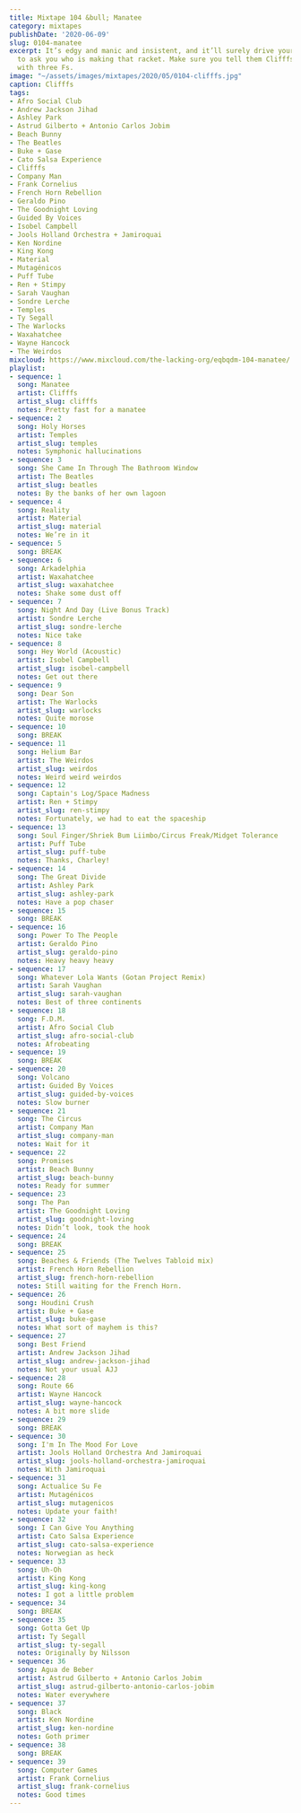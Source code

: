 ```yaml
---
title: Mixtape 104 &bull; Manatee
category: mixtapes
publishDate: '2020-06-09'
slug: 0104-manatee
excerpt: It’s edgy and manic and insistent, and it’ll surely drive your lunatic friends
  to ask you who is making that racket. Make sure you tell them Clifffs is spelled
  with three Fs.
image: "~/assets/images/mixtapes/2020/05/0104-clifffs.jpg"
caption: Clifffs
tags:
- Afro Social Club
- Andrew Jackson Jihad
- Ashley Park
- Astrud Gilberto + Antonio Carlos Jobim
- Beach Bunny
- The Beatles
- Buke + Gase
- Cato Salsa Experience
- Clifffs
- Company Man
- Frank Cornelius
- French Horn Rebellion
- Geraldo Pino
- The Goodnight Loving
- Guided By Voices
- Isobel Campbell
- Jools Holland Orchestra + Jamiroquai
- Ken Nordine
- King Kong
- Material
- Mutagénicos
- Puff Tube
- Ren + Stimpy
- Sarah Vaughan
- Sondre Lerche
- Temples
- Ty Segall
- The Warlocks
- Waxahatchee
- Wayne Hancock
- The Weirdos
mixcloud: https://www.mixcloud.com/the-lacking-org/eqbqdm-104-manatee/
playlist:
- sequence: 1
  song: Manatee
  artist: Clifffs
  artist_slug: clifffs
  notes: Pretty fast for a manatee
- sequence: 2
  song: Holy Horses
  artist: Temples
  artist_slug: temples
  notes: Symphonic hallucinations
- sequence: 3
  song: She Came In Through The Bathroom Window
  artist: The Beatles
  artist_slug: beatles
  notes: By the banks of her own lagoon
- sequence: 4
  song: Reality
  artist: Material
  artist_slug: material
  notes: We’re in it
- sequence: 5
  song: BREAK
- sequence: 6
  song: Arkadelphia
  artist: Waxahatchee
  artist_slug: waxahatchee
  notes: Shake some dust off
- sequence: 7
  song: Night And Day (Live Bonus Track)
  artist: Sondre Lerche
  artist_slug: sondre-lerche
  notes: Nice take
- sequence: 8
  song: Hey World (Acoustic)
  artist: Isobel Campbell
  artist_slug: isobel-campbell
  notes: Get out there
- sequence: 9
  song: Dear Son
  artist: The Warlocks
  artist_slug: warlocks
  notes: Quite morose
- sequence: 10
  song: BREAK
- sequence: 11
  song: Helium Bar
  artist: The Weirdos
  artist_slug: weirdos
  notes: Weird weird weirdos
- sequence: 12
  song: Captain's Log/Space Madness
  artist: Ren + Stimpy
  artist_slug: ren-stimpy
  notes: Fortunately, we had to eat the spaceship
- sequence: 13
  song: Soul Finger/Shriek Bum Liimbo/Circus Freak/Midget Tolerance
  artist: Puff Tube
  artist_slug: puff-tube
  notes: Thanks, Charley!
- sequence: 14
  song: The Great Divide
  artist: Ashley Park
  artist_slug: ashley-park
  notes: Have a pop chaser
- sequence: 15
  song: BREAK
- sequence: 16
  song: Power To The People
  artist: Geraldo Pino
  artist_slug: geraldo-pino
  notes: Heavy heavy heavy
- sequence: 17
  song: Whatever Lola Wants (Gotan Project Remix)
  artist: Sarah Vaughan
  artist_slug: sarah-vaughan
  notes: Best of three continents
- sequence: 18
  song: F.D.M.
  artist: Afro Social Club
  artist_slug: afro-social-club
  notes: Afrobeating
- sequence: 19
  song: BREAK
- sequence: 20
  song: Volcano
  artist: Guided By Voices
  artist_slug: guided-by-voices
  notes: Slow burner
- sequence: 21
  song: The Circus
  artist: Company Man
  artist_slug: company-man
  notes: Wait for it
- sequence: 22
  song: Promises
  artist: Beach Bunny
  artist_slug: beach-bunny
  notes: Ready for summer
- sequence: 23
  song: The Pan
  artist: The Goodnight Loving
  artist_slug: goodnight-loving
  notes: Didn’t look, took the hook
- sequence: 24
  song: BREAK
- sequence: 25
  song: Beaches & Friends (The Twelves Tabloid mix)
  artist: French Horn Rebellion
  artist_slug: french-horn-rebellion
  notes: Still waiting for the French Horn.
- sequence: 26
  song: Houdini Crush
  artist: Buke + Gase
  artist_slug: buke-gase
  notes: What sort of mayhem is this?
- sequence: 27
  song: Best Friend
  artist: Andrew Jackson Jihad
  artist_slug: andrew-jackson-jihad
  notes: Not your usual AJJ
- sequence: 28
  song: Route 66
  artist: Wayne Hancock
  artist_slug: wayne-hancock
  notes: A bit more slide
- sequence: 29
  song: BREAK
- sequence: 30
  song: I'm In The Mood For Love
  artist: Jools Holland Orchestra And Jamiroquai
  artist_slug: jools-holland-orchestra-jamiroquai
  notes: With Jamiroquai
- sequence: 31
  song: Actualice Su Fe
  artist: Mutagénicos
  artist_slug: mutagenicos
  notes: Update your faith!
- sequence: 32
  song: I Can Give You Anything
  artist: Cato Salsa Experience
  artist_slug: cato-salsa-experience
  notes: Norwegian as heck
- sequence: 33
  song: Uh-Oh
  artist: King Kong
  artist_slug: king-kong
  notes: I got a little problem
- sequence: 34
  song: BREAK
- sequence: 35
  song: Gotta Get Up
  artist: Ty Segall
  artist_slug: ty-segall
  notes: Originally by Nilsson
- sequence: 36
  song: Agua de Beber
  artist: Astrud Gilberto + Antonio Carlos Jobim
  artist_slug: astrud-gilberto-antonio-carlos-jobim
  notes: Water everywhere
- sequence: 37
  song: Black
  artist: Ken Nordine
  artist_slug: ken-nordine
  notes: Goth primer
- sequence: 38
  song: BREAK
- sequence: 39
  song: Computer Games
  artist: Frank Cornelius
  artist_slug: frank-cornelius
  notes: Good times
---
```


